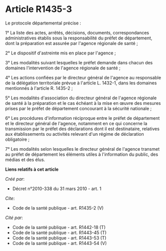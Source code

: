 # Article R1435-3

Le protocole départemental précise : 

1° La liste des actes, arrêtés, décisions, documents, correspondances administratives établis sous la responsabilité du
préfet de département, dont la préparation est assurée par l'agence régionale de santé ; 

2° Le dispositif d'astreinte mis en place par l'agence ; 

3° Les modalités suivant lesquelles le préfet demande dans chacun des domaines l'intervention de l'agence régionale de
santé ; 

4° Les actions confiées par le directeur général de l'agence au responsable de la délégation territoriale prévue à l'article
L. 1432-1, dans les domaines mentionnés à l'article R. 1435-2 ; 

5° Les modalités d'association du directeur général de l'agence régionale de santé à la préparation et le cas échéant à la
mise en œuvre des mesures prises par le préfet de département concourant à la sécurité nationale ; 

6° Les procédures d'information réciproque entre le préfet de département et le directeur général de l'agence, notamment en
ce qui concerne la transmission par le préfet des déclarations dont il est destinataire, relatives aux établissements ou
activités relevant d'un régime de déclaration obligatoire ; 

7° Les modalités selon lesquelles le directeur général de l'agence transmet au préfet de département les éléments utiles à
l'information du public, des médias et des élus.

**Liens relatifs à cet article**

_Créé par_:

  - Décret n°2010-338 du 31 mars 2010 - art. 1

_Cite_:

  - Code de la santé publique - art. R1435-2 (V)

_Cité par_:

  - Code de la santé publique - art. R1442-18 (T)
  - Code de la santé publique - art. R1443-45 (T)
  - Code de la santé publique - art. R1443-53 (T)
  - Code de la santé publique - art. R1443-54 (V)

